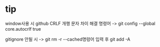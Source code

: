 # tip

window사용 시 github CRLF 개행 문자 차이 해결 명령어 -> git config --global core.autocrlf true

gitignore 안될 시 -> git rm -r --cached명렁어 입력 후 git add -A
